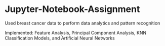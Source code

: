 # Jupyter-Notebook-Assignment
Used breast cancer data to perform data analytics and pattern recognition


Implemented: Feature Analysis, Principal Component Analysis, KNN Classification Models,  and Artificial Neural Networks
